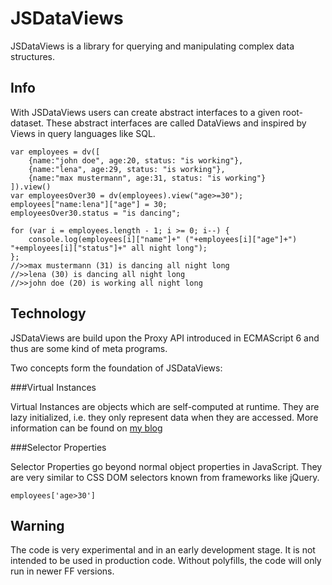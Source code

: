 JSDataViews
===========

JSDataViews is a library for querying and manipulating complex data structures.


Info
----

With JSDataViews users can create abstract interfaces to a given root-dataset.
These abstract interfaces are called DataViews and inspired by Views in query languages like SQL.


	var employees = dv([	
		{name:"john doe", age:20, status: "is working"},
	    {name:"lena", age:29, status: "is working"},
	    {name:"max mustermann", age:31, status: "is working"}
	]).view()
	var employeesOver30 = dv(employees).view("age>=30");
	employees["name:lena"]["age"] = 30;
	employeesOver30.status = "is dancing";

	for (var i = employees.length - 1; i >= 0; i--) {
		console.log(employees[i]["name"]+" ("+employees[i]["age"]+") "+employees[i]["status"]+" all night long");
	};
	//>>max mustermann (31) is dancing all night long
	//>>lena (30) is dancing all night long
	//>>john doe (20) is working all night long

Technology
----------

JSDataViews are build upon the Proxy API introduced in ECMAScript 6 and thus are some kind of meta programs.

Two concepts form the foundation of JSDataViews:

###Virtual Instances

Virtual Instances are objects which are self-computed at runtime. They are lazy initialized, i.e. they only represent data when they are accessed.
More information can be found on [my blog](http://www.bitcrunch.de/virtual-instances-in-javascript-with-proxy-api-jsdataviews/)

###Selector Properties

Selector Properties go beyond normal object properties in JavaScript. They are very similar to CSS DOM selectors known from frameworks like jQuery.

	employees['age>30']

Warning
-------

The code is very experimental and in an early development stage. It is not intended to be used in production code.
Without polyfills, the code will only run in newer FF versions.















<!-- Piwik Tracker -->
<img src="http://www.h1965153.stratoserver.net/piwik/piwik.php?idsite=1&amp;action_name=jsdataviews&amp;rec=1" style="border:0" alt="" />
